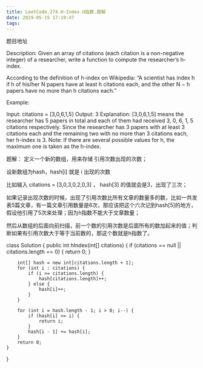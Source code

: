 ```yaml
---
title: LeetCode.274.H-Index.H指数.题解
date: 2019-05-15 17:19:47
tags:
---
```


题目地址

Description:
Given an array of citations (each citation is a non-negative integer) of a researcher, write a function to compute the researcher’s h-index.

According to the definition of h-index on Wikipedia: “A scientist has index h if h of his/her N papers have at least h citations each, and the other N − h papers have no more than h citations each.”

Example:

Input: citations = [3,0,6,1,5]
Output: 3 
Explanation: [3,0,6,1,5] means the researcher has 5 papers in total and each of them had 
             received 3, 0, 6, 1, 5 citations respectively. 
             Since the researcher has 3 papers with at least 3 citations each and the remaining 
             two with no more than 3 citations each, her h-index is 3.
Note: If there are several possible values for h, the maximum one is taken as the h-index.

题解：
定义一个新的数组，用来存储 引用次数出现的次数；

设新数组为hash，hash[i] 就是 i 出现的次数

比如输入 citations = [3,0,3,0,2,0,3] ， hash[3] 的值就会是3，出现了三次；

如果记录出现次数的时候，出现了引用次数比所有文章的数量多的数，比如一共发表5篇文章，有一篇文章引用数量是6次，那应该把这个六次记到hash[5]的地方，假设他引用了5次来处理；因为h指数不能大于文章数量；

然后从数组的后面向前扫描，前一个数的引用次数是后面所有的数加起来的值；判断如果有引用次数大于等于当前数的，那这个数就是h指数了。

class Solution {
    public int hIndex(int[] citations) {
        if (citations == null || citations.length == 0) {
            return 0;
        }

        int[] hash = new int[citations.length + 1];
        for (int i : citations) {
            if (i >= citations.length) {
                hash[citations.length]++;
            } else {
                hash[i]++;
            }
        }

        for (int i = hash.length - 1; i > 0; i--) {
            if (hash[i] >= i) {
                return i;
            }
            hash[i - 1] += hash[i];
        }
        return 0;
    }
}